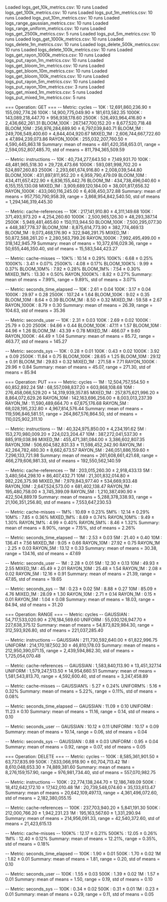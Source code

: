 Loaded logs_get_10k_metrics.csv: 10 runs
Loaded logs_get_100k_metrics.csv: 10 runs
Loaded logs_put_1m_metrics.csv: 10 runs
Loaded logs_put_10m_metrics.csv: 10 runs
Loaded logs_range_gaussian_metrics.csv: 10 runs
Loaded logs_range_uniform_metrics.csv: 10 runs
Loaded logs_get_2500k_metrics.csv: 5 runs
Loaded logs_put_5m_metrics.csv: 10 runs
Loaded logs_get_1000k_metrics.csv: 10 runs
Loaded logs_delete_1m_metrics.csv: 10 runs
Loaded logs_delete_500k_metrics.csv: 10 runs
Loaded logs_delete_100k_metrics.csv: 10 runs
Loaded logs_get_rayon_1000k_metrics.csv: 10 runs
Loaded logs_put_rayon_1m_metrics.csv: 10 runs
Loaded logs_get_bloom_1m_metrics.csv: 10 runs
Loaded logs_get_bloom_10m_metrics.csv: 10 runs
Loaded logs_get_bloom_100k_metrics.csv: 10 runs
Loaded logs_put_rayon_5m_metrics.csv: 10 runs
Loaded logs_put_rayon_10m_metrics.csv: 3 runs
Loaded logs_get_mixed_1m_metrics.csv: 5 runs
Loaded logs_put_mixed_1m_metrics.csv: 5 runs

=== Operation: GET ===
-- Metric: cycles --
         10K : 12,691,860,236.90 ± 155,092,774.26
        100K : 14,900,775,049.90 ± 181,613,582.35
       1000K : 143,089,218,447.70 ± 956,938,178.60
       2500K : 526,493,964,416.80 ± 2,436,662,261.31
  BLOOM_100K : 267,147,700,152.20 ± 8,677,520,718.48
   BLOOM_10M : 256,976,284,689.90 ± 6,797,039,840.71
    BLOOM_1M : 249,706,549,400.60 ± 4,844,404,920.67
    MIXED_1M : 2,606,744,667,722.60 ± 47,894,239,073.86
 RAYON_1000K : 255,032,207,760.50 ± 4,590,445,863.18
Summary: mean of means = 481,420,358,653.01, range = 2,594,052,807,485.70, std of means = 811,794,365,509.59

-- Metric: instructions --
         10K : 40,734,277,643.50 ± 7,149,931.70
        100K : 48,481,965,518.30 ± 29,728,473.66
       1000K : 593,081,998,702.20 ± 524,897,260.83
       2500K : 2,293,661,674,916.80 ± 2,008,039,544.80
  BLOOM_100K : 431,897,811,952.20 ± 6,959,790,479.09
   BLOOM_10M : 434,411,657,422.90 ± 6,836,155,442.76
    BLOOM_1M : 434,738,496,040.60 ± 6,155,155,130.08
    MIXED_1M : 3,909,689,120,184.00 ± 38,001,817,656.32
 RAYON_1000K : 433,060,116,245.00 ± 6,408,450,372.88
Summary: mean of means = 957,750,790,958.39, range = 3,868,954,842,540.50, std of means = 1,294,146,319,445.30

-- Metric: cache-references --
         10K : 217,141,910.80 ± 4,311,149.68
        100K : 371,493,973.20 ± 4,254,260.60
       1000K : 2,500,965,126.30 ± 48,293,387.14
       2500K : 5,949,481,465.60 ± 150,113,944.50
  BLOOM_100K : 7,500,295,077.30 ± 448,387,778.37
   BLOOM_10M : 8,875,614,773.90 ± 382,774,469.13
    BLOOM_1M : 9,073,468,176.90 ± 322,946,291.75
    MIXED_1M : 50,872,588,261.20 ± 2,280,563,799.26
 RAYON_1000K : 7,992,495,499.00 ± 318,142,945.79
Summary: mean of means = 10,372,616,029.36, range = 50,655,446,350.40, std of means = 15,583,544,423.27

-- Metric: cache-misses --
         10K% : 10.14 ± 0.29%
        100K% : 6.68 ± 0.25%
       1000K% : 3.41 ± 0.07%
       2500K% : 4.08 ± 0.17%
  BLOOM_100K% : 9.99 ± 0.37%
   BLOOM_10M% : 7.92 ± 0.28%
    BLOOM_1M% : 7.54 ± 0.30%
    MIXED_1M% : 13.30 ± 0.50%
 RAYON_1000K% : 8.82 ± 0.27%
Summary: mean of means = 7.99%, range = 9.89%, std of means = 3.07%

-- Metric: seconds_time_elapsed --
         10K : 2.61 ± 0.04
        100K : 3.17 ± 0.04
       1000K : 29.97 ± 0.28
       2500K : 107.24 ± 1.64
  BLOOM_100K : 9.02 ± 0.35
   BLOOM_10M : 8.64 ± 0.39
    BLOOM_1M : 8.50 ± 0.32
    MIXED_1M : 59.58 ± 2.67
 RAYON_1000K : 8.79 ± 0.30
Summary: mean of means = 26.39, range = 104.63, std of means = 35.36

-- Metric: seconds_user --
         10K : 2.31 ± 0.03
        100K : 2.69 ± 0.02
       1000K : 25.79 ± 0.20
       2500K : 94.66 ± 0.44
  BLOOM_100K : 47.11 ± 1.57
   BLOOM_10M : 44.96 ± 1.26
    BLOOM_1M : 43.39 ± 0.78
    MIXED_1M : 466.07 ± 9.60
 RAYON_1000K : 44.49 ± 1.04
Summary: mean of means = 85.72, range = 463.77, std of means = 145.27

-- Metric: seconds_sys --
         10K : 0.28 ± 0.01
        100K : 0.43 ± 0.02
       1000K : 3.92 ± 0.09
       2500K : 11.84 ± 0.75
  BLOOM_100K : 28.65 ± 1.25
   BLOOM_10M : 29.12 ± 0.91
    BLOOM_1M : 29.83 ± 0.32
    MIXED_1M : 271.58 ± 7.71
 RAYON_1000K : 29.96 ± 0.84
Summary: mean of means = 45.07, range = 271.30, std of means = 85.94


=== Operation: PUT ===
-- Metric: cycles --
          1M : 12,504,757,554.50 ± 60,852,892.24
          5M : 68,557,098,837.20 ± 603,868,108.68
         10M : 276,458,066,529.20 ± 14,319,939,357.85
    MIXED_1M : 257,875,621,996.20 ± 8,864,072,629.26
   RAYON_10M : 142,163,696,256.00 ± 8,003,013,237.39
    RAYON_1M : 11,590,489,664.70 ± 67,875,176.68
    RAYON_5M : 68,028,195,232.80 ± 4,967,814,576.44
Summary: mean of means = 119,596,846,581.51, range = 264,867,576,864.50, std of means = 110,025,902,311.10

-- Metric: instructions --
          1M : 40,324,975,850.00 ± 4,234,191.62
          5M : 153,270,980,009.20 ± 224,023,204.47
         10M : 387,272,041,537.30 ± 885,919,038.98
    MIXED_1M : 455,471,381,084.00 ± 3,386,602,807.35
   RAYON_10M : 506,604,582,831.33 ± 11,598,452,242.90
    RAYON_1M : 42,264,782,480.30 ± 8,662,673.57
    RAYON_5M : 246,051,886,159.60 ± 7,296,133,721.98
Summary: mean of means = 261,608,661,421.68, range = 466,279,606,981.33, std of means = 192,550,562,140.59

-- Metric: cache-references --
          1M : 203,015,260.30 ± 2,918,433.13
          5M : 3,480,564,298.10 ± 86,407,432.71
         10M : 21,301,832,014.80 ± 982,226,375.98
    MIXED_1M : 7,979,843,977.40 ± 534,669,933.48
   RAYON_10M : 2,647,524,573.00 ± 681,402,138.47
    RAYON_1M : 195,480,758.00 ± 3,745,399.09
    RAYON_5M : 1,210,387,490.90 ± 422,504,889.19
Summary: mean of means = 5,288,378,338.93, range = 21,106,351,256.80, std of means = 7,553,647,230.53

-- Metric: cache-misses --
          1M% : 10.69 ± 0.23%
          5M% : 12.14 ± 0.29%
         10M% : 7.85 ± 0.36%
    MIXED_1M% : 8.69 ± 0.74%
   RAYON_10M% : 9.49 ± 1.30%
    RAYON_1M% : 4.99 ± 0.40%
    RAYON_5M% : 8.46 ± 1.32%
Summary: mean of means = 8.90%, range = 7.15%, std of means = 2.26%

-- Metric: seconds_time_elapsed --
          1M : 2.53 ± 0.03
          5M : 21.40 ± 0.40
         10M : 136.41 ± 7.56
    MIXED_1M : 9.05 ± 0.66
   RAYON_10M : 27.92 ± 0.75
    RAYON_1M : 2.25 ± 0.03
    RAYON_5M : 13.12 ± 0.33
Summary: mean of means = 30.38, range = 134.16, std of means = 47.69

-- Metric: seconds_user --
          1M : 2.28 ± 0.01
          5M : 12.30 ± 0.13
         10M : 49.93 ± 2.55
    MIXED_1M : 45.49 ± 2.01
   RAYON_10M : 25.48 ± 1.54
    RAYON_1M : 2.08 ± 0.02
    RAYON_5M : 12.16 ± 0.91
Summary: mean of means = 21.39, range = 47.85, std of means = 19.65

-- Metric: seconds_sys --
          1M : 0.23 ± 0.02
          5M : 8.88 ± 0.27
         10M : 85.09 ± 4.76
    MIXED_1M : 28.09 ± 1.30
   RAYON_10M : 2.71 ± 0.14
    RAYON_1M : 0.15 ± 0.01
    RAYON_5M : 1.04 ± 0.08
Summary: mean of means = 18.03, range = 84.94, std of means = 31.20


=== Operation: RANGE ===
-- Metric: cycles --
    GAUSSIAN : 54,717,533,020.90 ± 276,184,569.60
     UNIFORM : 55,030,126,947.70 ± 227,638,375.12
Summary: mean of means = 54,873,829,984.30, range = 312,593,926.80, std of means = 221,037,285.40

-- Metric: instructions --
    GAUSSIAN : 211,730,592,640.00 ± 61,822,996.75
     UNIFORM : 214,170,187,502.30 ± 46,810,178.03
Summary: mean of means = 212,950,390,071.15, range = 2,439,594,862.30, std of means = 1,725,054,070.48

-- Metric: cache-references --
    GAUSSIAN : 1,583,840,113.90 ± 13,451,327.14
     UNIFORM : 1,579,247,513.50 ± 14,954,660.51
Summary: mean of means = 1,581,543,813.70, range = 4,592,600.40, std of means = 3,247,458.89

-- Metric: cache-misses --
    GAUSSIAN% : 5.27 ± 0.24%
     UNIFORM% : 5.16 ± 0.32%
Summary: mean of means = 5.22%, range = 0.11%, std of means = 0.08%

-- Metric: seconds_time_elapsed --
    GAUSSIAN : 11.09 ± 0.10
     UNIFORM : 11.23 ± 0.10
Summary: mean of means = 11.16, range = 0.14, std of means = 0.10

-- Metric: seconds_user --
    GAUSSIAN : 10.12 ± 0.11
     UNIFORM : 10.17 ± 0.09
Summary: mean of means = 10.14, range = 0.06, std of means = 0.04

-- Metric: seconds_sys --
    GAUSSIAN : 0.88 ± 0.03
     UNIFORM : 0.95 ± 0.04
Summary: mean of means = 0.92, range = 0.07, std of means = 0.05


=== Operation: DELETE ===
-- Metric: cycles --
        100K : 8,585,361,901.50 ± 63,737,835.99
        500K : 7,633,066,918.90 ± 60,704,713.42
          1M : 8,610,048,653.30 ± 74,889,381.60
Summary: mean of means = 8,276,159,157.90, range = 976,981,734.40, std of means = 557,070,982.75

-- Metric: instructions --
        100K : 22,774,138,244.70 ± 12,186,749.09
        500K : 18,412,642,172.10 ± 17,142,010.48
          1M : 20,739,548,074.60 ± 35,133,613.47
Summary: mean of means = 20,642,109,497.13, range = 4,361,496,072.60, std of means = 2,182,380,055.15

-- Metric: cache-references --
        100K : 237,703,940.20 ± 5,841,191.30
        500K : 212,000,766.20 ± 1,942,231.23
          1M : 195,163,567.60 ± 1,331,290.94
Summary: mean of means = 214,956,091.33, range = 42,540,372.60, std of means = 21,423,615.13

-- Metric: cache-misses --
        100K% : 12.17 ± 0.21%
        500K% : 12.05 ± 0.26%
          1M% : 12.40 ± 0.12%
Summary: mean of means = 12.21%, range = 0.35%, std of means = 0.18%

-- Metric: seconds_time_elapsed --
        100K : 1.90 ± 0.01
        500K : 1.70 ± 0.02
          1M : 1.82 ± 0.01
Summary: mean of means = 1.81, range = 0.20, std of means = 0.10

-- Metric: seconds_user --
        100K : 1.55 ± 0.03
        500K : 1.39 ± 0.02
          1M : 1.57 ± 0.01
Summary: mean of means = 1.50, range = 0.19, std of means = 0.10

-- Metric: seconds_sys --
        100K : 0.34 ± 0.02
        500K : 0.31 ± 0.01
          1M : 0.23 ± 0.01
Summary: mean of means = 0.29, range = 0.11, std of means = 0.05

